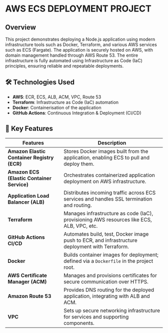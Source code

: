 # AWS ECS DEPLOYMENT PROJECT 

## Overview 

This project demonstrates deploying a Node.js application using modern infrastructure tools such as Docker, Terraform, and various AWS services such as ECS (Fargate). The application is securely hosted on AWS, with domain management handled through AWS Route 53. The entire infrastructure is fully automated using Infrastructure as Code (IaC) principles, ensuring reliable and repeatable deployments.


## 🛠️ Technologies Used
- **AWS**: ECR, ECS, ALB, ACM, VPC, Route 53
- **Terraform**: Infrastructure as Code (IaC) automation
- **Docker**: Containerisation of the application
- **GitHub Actions**: Continuous Integration & Deployment (CI/CD)
  


## 🔧 Key Features

| **Features**                             | **Description**                                                                                  |
|-------------------------------------------|--------------------------------------------------------------------------------------------------|
| **Amazon Elastic Container Registry (ECR)** | Stores Docker images built from the application, enabling ECS to pull and deploy them.          |
| **Amazon ECS (Elastic Container Service)** | Orchestrates containerized application deployment on AWS infrastructure.                        |
| **Application Load Balancer (ALB)**        | Distributes incoming traffic across ECS services and handles SSL termination and routing.       |
| **Terraform**                              | Manages infrastructure as code (IaC), provisioning AWS resources like ECS, ALB, VPC, etc.       |
| **GitHub Actions CI/CD**                   | Automates build, test, Docker image push to ECR, and infrastructure deployment with Terraform.  |
| **Docker**                                 | Builds container images for deployment; defined via a `Dockerfile` in the project root.         |
| **AWS Certificate Manager (ACM)**          | Manages and provisions certificates for secure communication over HTTPS.                |
| **Amazon Route 53**                        | Provides DNS routing for the deployed application, integrating with ALB and ACM.                |
| **VPC**                                    | Sets up secure networking infrastructure for services and supporting components.                |
